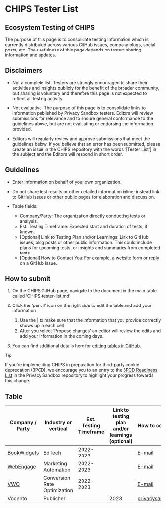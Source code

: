 # CHIPS Tester List

## Ecosystem Testing of CHIPS

The purpose of this page is to consolidate testing information which is currently distributed across various GitHub issues, company blogs, social posts, etc.
The usefulness of this page depends on testers sharing information and updates.

## Disclaimers

- Not a complete list.  Testers are strongly encouraged to share their activities and insights publicly for the benefit of the broader community, but sharing is voluntary and therefore this page is not expected to reflect all testing activity.

- Not evaluative. The purpose of this page is to consolidate links to information published by Privacy Sandbox testers.  Editors will review submissions for relevance and to ensure general conformance to the guidelines above, but are not evaluating or endorsing the information provided.

- Editors will regularly review and approve submissions that meet the guidelines below. If you believe that an error has been submitted, please create an issue in the CHIPS repository with the words ‘[Tester List’] in the subject and the Editors will respond in short order.

## Guidelines

- Enter information on behalf of your own organization.

- Do not share test results or other detailed information inline; instead link to GitHub issues or other public pages for elaboration and discussion.

- Table fields:
    - Company/Party: The organization directly conducting tests or analysis.
    - Est. Testing Timeframe: Expected start and duration of tests, if known.
    - [Optional] Link to Testing Plan and/or Learnings: Link to GitHub issues, blog posts or other public information.  This could include plans for upcoming tests, or insights and summaries from completed tests.
    - [Optional] How to Contact You: For example, a website form or reply on a GitHub issue.

## How to submit

1. On the CHIPS GitHub page, navigate to the document in the main table called ‘CHIPS-tester-list.md’

1. Click the ‘pencil’ icon on the right side to edit the table and add your information
    1. Use the | to make sure that the information that you provide correctly shows up in each cell
    1. After you select ‘Propose changes’ an editor will review the edits and add your information in the coming days.

1. You can find additional details here for [editing tables in GitHub](https://docs.github.com/en/get-started/writing-on-github/working-with-advanced-formatting/organizing-information-with-tables).

> [!TIP]
> If you’re implementing CHIPS in preparation for third-party cookie deprecation (3PCD), we encourage you to an entry to the [3PCD Readiness List](https://github.com/privacysandbox/privacy-sandbox-dev-support/blob/main/3pcd-readiness.md) in the Privacy Sandbox repository to highlight your progress towards this change.

## Table

| Company / Party | Industry or vertical | Est. Testing Timeframe | Link to testing plan and/or learnings (optional) | How to contact you (optional) |
| --------------- | -------------------- | ---------------------- | ------------------------------------------------ | ----------------------------- |
|[BookWidgets](https://www.bookwidgets.com)|EdTech|2022-2023||[E-mail](mailto:info@bookwidgets.com)|  
|[WebEngage](www.webengage.com) | Marketing Automation|2022-2023 ||[E-mail](mailto:support@webengage.com)|
|[VWO](https://vwo.com) | Conversion Rate Optimization|2022-2023 ||[E-mail](mailto:support@vwo.com)|
| Vocento | Publisher | |2023 | privacysandbox@vocento.com |
